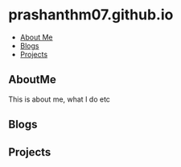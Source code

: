 # prashanthm07.github.io

- [About Me](#AboutMe)
- [Blogs](/blogs/home.md)
- [Projects](#Projects)


## AboutMe
This is about me, what I do etc
## Blogs

## Projects
